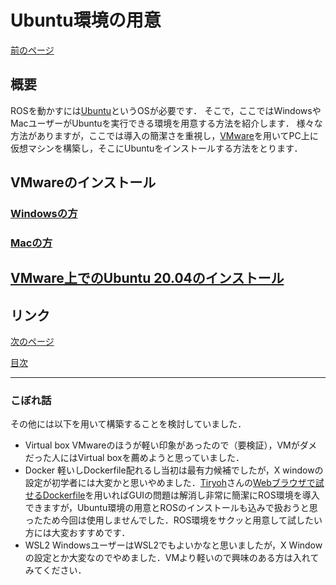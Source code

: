 # Ubuntu環境の用意

[前のページ](https://github.com/Decwest/introduction-to-ros)

## 概要
ROSを動かすには[Ubuntu](http://www.ubuntulinux.jp/ubuntu)というOSが必要です．
そこで，ここではWindowsやMacユーザーがUbuntuを実行できる環境を用意する方法を紹介します．
様々な方法がありますが，ここでは導入の簡潔さを重視し，[VMware](https://www.vmware.com/jp/products/workstation-player.html)を用いてPC上に仮想マシンを構築し，そこにUbuntuをインストールする方法をとります．

## VMwareのインストール

### [Windowsの方](https://github.com/Decwest/introduction-to-ros/blob/main/environment/vmware/windows/README.md)
### [Macの方]()

## [VMware上でのUbuntu 20.04のインストール](https://github.com/Decwest/introduction-to-ros/blob/main/environment/vmware/install-ubuntu/README.md)


## リンク
[次のページ](https://github.com/Decwest/introduction-to-ros/blob/main/environment/ros/README.md)

[目次](https://github.com/Decwest/introduction-to-ros)

---

### こぼれ話
その他には以下を用いて構築することを検討していました．
- Virtual box
    VMwareのほうが軽い印象があったので（要検証），VMがダメだった人にはVirtual boxを薦めようと思っていました．
- Docker
    軽いしDockerfile配れるし当初は最有力候補でしたが，X windowの設定が初学者には大変かと思いやめました．[Tiryoh](https://github.com/Tiryoh)さんの[Webブラウザで試せるDockerfile](https://memoteki.net/archives/2955)を用いればGUIの問題は解消し非常に簡潔にROS環境を導入できますが，Ubuntu環境の用意とROSのインストールも込みで扱おうと思ったため今回は使用しませんでした．ROS環境をサクッと用意して試したい方には大変おすすめです．
- WSL2
    WindowsユーザーはWSL2でもよいかなと思いましたが，X Windowの設定とか大変なのでやめました．VMより軽いので興味のある方は入れてみてください．